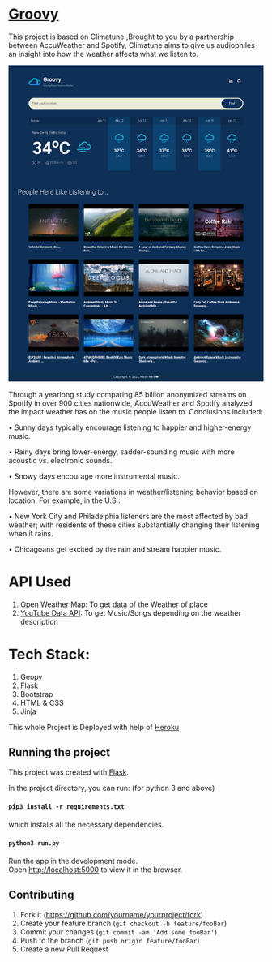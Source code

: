 # [Groovy](https://groo-vy.herokuapp.com/)

This project is based on Climatune ,Brought to you by a partnership between AccuWeather and Spotify, Climatune aims to give us audiophiles an insight into how the weather affects what we listen to.

![](header.png)

 Through a yearlong study comparing 85 billion anonymized streams on Spotify in over 900 cities nationwide, AccuWeather and Spotify analyzed the impact weather has on the music people listen to. Conclusions included:

• Sunny days typically encourage listening to happier and higher-energy music.

• Rainy days bring lower-energy, sadder-sounding music with more acoustic vs. electronic sounds.

• Snowy days encourage more instrumental music.

However, there are some variations in weather/listening behavior based on location. For example, in the U.S.:

• New York City and Philadelphia listeners are the most affected by bad weather; with residents of these cities substantially changing their listening when it rains.

• Chicagoans get excited by the rain and stream happier music.


# API Used
1. [Open Weather Map](https://openweathermap.org/): To get data of the Weather of place
2. [YouTube Data API](https://developers.google.com/youtube/v3): To get Music/Songs depending on the weather description


# Tech Stack:
 1. Geopy
 2. Flask
 3. Bootstrap
 4. HTML & CSS
 5. Jinja

 This whole Project is Deployed with help of <u> Heroku </u>


## Running the project

This project was created with [Flask](https://palletsprojects.com/p/flask/).


In the project directory, you can run:
(for python 3 and above)
#### `pip3 install -r requirements.txt`
which installs all the necessary dependencies.

#### `python3 run.py`
Run the app in the development mode.<br>
Open [http://localhost:5000](http://localhost:5000) to view it in the browser.


## Contributing

1. Fork it (<https://github.com/yourname/yourproject/fork>)
2. Create your feature branch (`git checkout -b feature/fooBar`)
3. Commit your changes (`git commit -am 'Add some fooBar'`)
4. Push to the branch (`git push origin feature/fooBar`)
5. Create a new Pull Request

<!-- Markdown link & img dfn's -->
[npm-image]: https://img.shields.io/npm/v/datadog-metrics.svg?style=flat-square
[npm-url]: https://npmjs.org/package/datadog-metrics
[npm-downloads]: https://img.shields.io/npm/dm/datadog-metrics.svg?style=flat-square
[travis-image]: https://img.shields.io/travis/dbader/node-datadog-metrics/master.svg?style=flat-square
[travis-url]: https://travis-ci.org/dbader/node-datadog-metrics
[wiki]: https://github.com/yourname/yourproject/wiki

